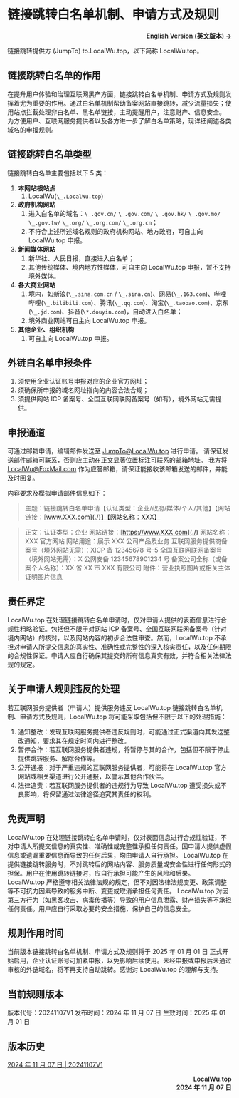 # 链接跳转白名单机制、申请方式及规则

<p align="right" style="font-weight:600;">
<a href="./English">English Version (英文版本) →</a>
</p>

链接跳转提供方 (JumpTo) to.LocalWu.top，以下简称 LocalWu.top。

## 链接跳转白名单的作用

在提升用户体验和治理互联网黑产方面，链接跳转白名单机制、申请方式及规则发挥着尤为重要的作用。通过白名单机制帮助备案网站直接跳转，减少流量损失；使用站点拦截处理非白名单、黑名单链接，主动提醒用户，注意财产、信息安全。
为方便用户、互联网服务提供者以及各方进一步了解白名单策略，现详细阐述各类域名的申报规则。

## 链接跳转白名单类型

链接跳转白名单主要包括以下 5 类：

1. **本网站根站点**
   1. LocalWu(`\_.LocalWu.top`)
2. **政府机构网站**
   1. 进入白名单的域名：`\_.gov.cn/` `\_.gov.com/` `\_.gov.hk/` `\_.gov.mo/` `\_.gov.tw/` `\_.org/` `\_.org.com/` `\_.org.cn`；
   2. 不符合上述所述域名规则的政府机构网站、地方政府，可自主向 LocalWu.top 申报。
3. **新闻媒体网站**
   1. 新华社、人民日报，直接进入白名单；
   2. 其他传统媒体、境内地方性媒体，可自主向 LocalWu.top 申报，暂不支持境外媒体。
4. **各大商业网站**
   1. 境内，如新浪(`\_.sina.com.cn` / `\_.sina.cn`)、网易(`\_.163.com`)、哔哩哔哩(`\_.bilibili.com`)、腾讯(`\_.qq.com`)、淘宝(`\_.taobao.com`)、京东(`\_.jd.com`)、抖音(`\*.douyin.com`)，自动进入白名单；
   2. 境外商业网站可自主向 LocalWu.top 申报。
5. **其他企业、组织机构**
   1. 可自主向 LocalWu.top 申报。

## 外链白名单申报条件

1. 须使用企业认证账号申报对应的企业官方网址；
2. 须确保所申报的域名网址指向的内容合法合规；
3. 须提供网站 ICP 备案号、全国互联网联网备案号（如有），境外网站无需提供。

## 申报通道

可通过邮箱申请，编辑邮件发送至 JumpTo@LocalWu.top 进行申请。
请保证发送邮件邮箱可联系，否则应主动在正文显著位置标注可联系的邮箱地址。
我方将 LocalWu@FoxMail.com 作为应答邮箱，请保证能接收该邮箱发送的邮件，并能及时回复。

内容要求及模拟申请邮件信息如下：

> 主题：链接跳转白名单申请【认证类型：企业/政府/媒体/个人/其他】【网站链接：[www.XXX.com](./)】【网站名称：XXX】

> 正文：认证类型：企业
> 网站链接：[https://www.XXX.com](./)
> 网站名称：XXX 官方网站
> 网站用途：展示 XXX 公司产品及业务
> 互联网服务提供商备案号（境外网站无需）：XICP 备 12345678 号-5
> 全国互联网联网备案号（境外网站无需）：X 公网安备 12345678901234 号
> 备案公司全称（或备案个人名称）：XX 省 XX 市 XXX 有限公司
> 附件：营业执照图片或相关主体证明图片信息

## 责任界定

LocalWu.top 在处理链接跳转白名单申请时，仅对申请人提供的表面信息进行合规性粗略验证。包括但不限于对网站 ICP 备案号、全国互联网联网备案号（针对境内网站）的核对，以及网站内容的初步合法性审查。然而，LocalWu.top 不承担对申请人所提交信息的真实性、准确性或完整性的深入核实责任，以及任何期限的合规性保证。申请人应自行确保其提交的所有信息真实有效，并符合相关法律法规的规定。

## 关于申请人规则违反的处理

若互联网服务提供者（申请人）提供服务违反 LocalWu.top 链接跳转白名单机制、申请方式及规则，LocalWu.top 将可能采取包括但不限于以下的处理措施：

1. 通知整改：发现互联网服务提供者违反规则时，可能通过正式渠道向其发送整改通知，要求其在规定时间内进行整改。
2. 暂停合作：若互联网服务提供者违规，将暂停与其的合作，包括但不限于停止提供跳转服务、解除合作等。
3. 公开通报：对于严重违规的互联网服务提供者，可能将在 LocalWu.top 官方网站或相关渠道进行公开通报，以警示其他合作伙伴。
4. 法律追责：若互联网服务提供者的违规行为导致 LocalWu.top 遭受损失或不良影响，将保留通过法律途径追究其责任的权利。

## 免责声明

LocalWu.top 在处理链接跳转白名单申请时，仅对表面信息进行合规性验证，不对申请人所提交信息的真实性、准确性或完整性承担任何责任。因申请人提供虚假信息或遗漏重要信息而导致的任何后果，均由申请人自行承担。
LocalWu.top 在提供链接跳转服务时，不对跳转后的网站内容、服务质量或安全性进行任何形式的担保。用户在使用跳转链接时，应自行承担可能产生的风险和后果。
LocalWu.top 严格遵守相关法律法规的规定，但不对因法律法规变更、政策调整等不可抗力因素导致的服务中断、变更或取消承担任何责任。
LocalWu.top 对因第三方行为（如黑客攻击、病毒传播等）导致的用户信息泄露、财产损失等不承担任何责任。用户应自行采取必要的安全措施，保护自己的信息安全。

## 规则作用时间

当前版本链接跳转白名单机制、申请方式及规则将于 2025 年 01 月 01 日 正式开始启用，企业认证账号可加紧申报，以免影响后续使用。未经申报或申报后未通过审核的外链域名，将不再支持自动跳转。感谢对 LocalWu.top 的理解与支持。

## 当前规则版本

版本代号：20241107V1
发布时间：2024 年 11 月 07 日
生效时间：2025 年 01 月 01 日

## 版本历史

[2024 年 11 月 07 日 | 20241107V1](./Version/V1)

<p align="right" style="font-weight:600;">
LocalWu.top
<br>
2024 年 11 月 07 日
</p>
